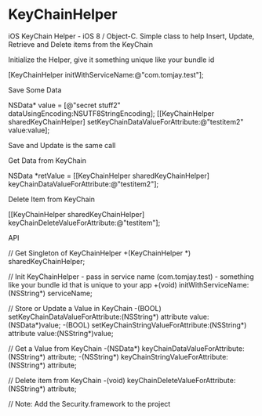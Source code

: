 # KeyChainHelper
iOS KeyChain Helper - iOS 8 / Object-C. Simple class to help Insert, Update, Retrieve and Delete items from the KeyChain

Initialize the Helper, give it something unique like your bundle id

[KeyChainHelper initWithServiceName:@"com.tomjay.test"];

Save Some Data

NSData* value = [@"secret stuff2" dataUsingEncoding:NSUTF8StringEncoding];
[[KeyChainHelper sharedKeyChainHelper] setKeyChainDataValueForAttribute:@"testitem2" value:value];

Save and Update is the same call

Get Data from KeyChain

 NSData *retValue = [[KeyChainHelper sharedKeyChainHelper] keyChainDataValueForAttribute:@"testitem2"];

Delete Item from KeyChain

[[KeyChainHelper sharedKeyChainHelper] keyChainDeleteValueForAttribute:@"testitem"];




API

// Get Singleton of KeyChainHelper
+(KeyChainHelper *) sharedKeyChainHelper;

// Init KeyChainHelper - pass in service name (com.tomjay.test) - something like your bundle id that is unique to your app
+(void) initWithServiceName:(NSString*) serviceName;


// Store or Update a Value in KeyChain
-(BOOL) setKeyChainDataValueForAttribute:(NSString*) attribute value:(NSData*)value;
-(BOOL) setKeyChainStringValueForAttribute:(NSString*) attribute value:(NSString*)value;


// Get a Value from KeyChain
-(NSData*) keyChainDataValueForAttribute:(NSString*) attribute;
-(NSString*) keyChainStringValueForAttribute:(NSString*) attribute;


// Delete item from KeyChain
-(void) keyChainDeleteValueForAttribute:(NSString*) attribute;





// Note: Add the Security.framework to the project




